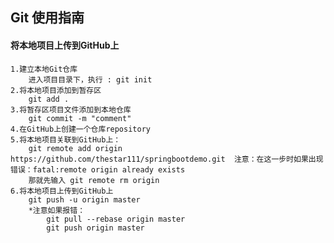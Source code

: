 ## Git 使用指南
#### 将本地项目上传到GitHub上

    1.建立本地Git仓库
    	进入项目目录下，执行 : git init
    2.将本地项目添加到暂存区
    	git add .
    3.将暂存区项目文件添加到本地仓库
    	git commit -m "comment"
    4.在GitHub上创建一个仓库repository
    5.将本地项目关联到GitHub上：
    	git remote add origin https://github.com/thestar111/springbootdemo.git	注意：在这一步时如果出现错误：fatal:remote origin already exists
        那就先输入 git remote rm origin
    6.将本地项目上传到GitHub上
    	git push -u origin master
        *注意如果报错：
        	git pull --rebase origin master
            git push origin master
